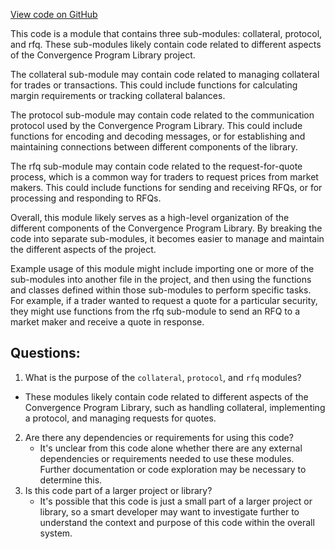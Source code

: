 [View code on GitHub](https://github.com/convergence-rfq/convergence-program-library/rfq/program/src/instructions/mod.rs)

This code is a module that contains three sub-modules: collateral, protocol, and rfq. These sub-modules likely contain code related to different aspects of the Convergence Program Library project. 

The collateral sub-module may contain code related to managing collateral for trades or transactions. This could include functions for calculating margin requirements or tracking collateral balances.

The protocol sub-module may contain code related to the communication protocol used by the Convergence Program Library. This could include functions for encoding and decoding messages, or for establishing and maintaining connections between different components of the library.

The rfq sub-module may contain code related to the request-for-quote process, which is a common way for traders to request prices from market makers. This could include functions for sending and receiving RFQs, or for processing and responding to RFQs.

Overall, this module likely serves as a high-level organization of the different components of the Convergence Program Library. By breaking the code into separate sub-modules, it becomes easier to manage and maintain the different aspects of the project. 

Example usage of this module might include importing one or more of the sub-modules into another file in the project, and then using the functions and classes defined within those sub-modules to perform specific tasks. For example, if a trader wanted to request a quote for a particular security, they might use functions from the rfq sub-module to send an RFQ to a market maker and receive a quote in response.
## Questions: 
 1. What is the purpose of the `collateral`, `protocol`, and `rfq` modules?
   - These modules likely contain code related to different aspects of the Convergence Program Library, such as handling collateral, implementing a protocol, and managing requests for quotes.
2. Are there any dependencies or requirements for using this code?
   - It's unclear from this code alone whether there are any external dependencies or requirements needed to use these modules. Further documentation or code exploration may be necessary to determine this.
3. Is this code part of a larger project or library?
   - It's possible that this code is just a small part of a larger project or library, so a smart developer may want to investigate further to understand the context and purpose of this code within the overall system.